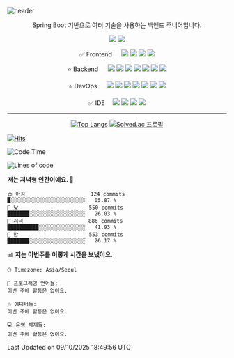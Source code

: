 ![header](https://capsule-render.vercel.app/api?type=Waving&text=안녕하세요%20YASICJUNWOO의%20GitHub입니다&c&&color=gradient&fontSize=40&animation=twinkling&height=200&reversal=true&fontAlignY=40)

<body >
  <div  align="center">
    
<p>Spring Boot 기반으로 여러 기술을 사용하는 백엔드 주니어입니다.</p>
 <a href="https://velog.io/@joonoo3" target="_blank"><img src="https://img.shields.io/badge/velog-20C997?style=flat-square&logo=velog&logoColor=white"/></a> <a href="https://www.linkedin.com/in/kongjunwoo/" target="_blank"><img src="https://img.shields.io/badge/linkedin-0A66C2?style=flat-square&logo=linkedin&logoColor=white"/></a>
 </p>
✅ <span>Frontend &emsp; </span>  <img src="https://img.shields.io/badge/javascript-F7DF1E?style=for-the-badge&logo=javascript&logoColor=black"> <img src="https://img.shields.io/badge/npm-CB3837?style=for-the-badge&logo=npm&logoColor=black"> <img src="https://img.shields.io/badge/React-61DAFB?style=for-the-badge&logo=React&logoColor=black"> <img src="https://img.shields.io/badge/ReactNative-09D3AC?style=for-the-badge&logo=createreactapp&logoColor=white">
</p>
⭐ Backend <span>&emsp; </span>  <img src="https://img.shields.io/badge/JAVA-437291?style=for-the-badge&logo=openjdk&logoColor=white"> <img src="https://img.shields.io/badge/gradle-02303A?style=for-the-badge&logo=gradle&logoColor=white">  <img src="https://img.shields.io/badge/spring-6DB33F?style=for-the-badge&logo=spring&logoColor=white"> <img src="https://img.shields.io/badge/springboot-6DB33F?style=for-the-badge&logo=springboot&logoColor=white"> <img src="https://img.shields.io/badge/springSecurity-6DB33F?style=for-the-badge&logo=springsecurity&logoColor=white"> <img src="https://img.shields.io/badge/MySql-4479A1?style=for-the-badge&logo=mysql&logoColor=white"> <img src="https://img.shields.io/badge/hibernate-59666C?style=for-the-badge&logo=hibernate&logoColor=white">
</p>
⭐ DevOps <span>&emsp; </span>    <img src="https://img.shields.io/badge/AWS-232F3E?style=for-the-badge&logo=amazonaws&logoColor=white"> <img src="https://img.shields.io/badge/AWS_S3-569A31?style=for-the-badge&logo=amazons3&logoColor=white"> <img src="https://img.shields.io/badge/AWS RDS-527FFF?style=for-the-badge&logo=amazonrds&logoColor=white"> <img src="https://img.shields.io/badge/AWS EC2-FF9900?style=for-the-badge&logo=amazonec2&logoColor=white"> <img src="https://img.shields.io/badge/nginx-009639?style=for-the-badge&logo=nginx&logoColor=white">  <img src="https://img.shields.io/badge/nginx-009639?style=for-the-badge&logo=nginx&logoColor=white"> <img src="https://img.shields.io/badge/TomCat-F8DC75?style=for-the-badge&logo=apachetomcat&logoColor=black">
</p>
✅ IDE<span>&emsp; </span>  <img src="https://img.shields.io/badge/intellij-000000?style=for-the-badge&logo=intellijidea&logoColor=white">   <img src="https://img.shields.io/badge/datagrip-000000?style=for-the-badge&logo=datagrip&logoColor=white">  <img src="https://img.shields.io/badge/visualstudio-5C2D91?style=for-the-badge&logo=visualstudio&logoColor=black"> <img src="https://img.shields.io/badge/visualstudiocode-007ACC?style=for-the-badge&logo=visualstudiocode&logoColor=black">
</div>
</p>

---
<div  align="center">

<span> [![Top Langs](https://github-readme-stats.vercel.app/api/top-langs/?username=YASICJUNWOO&layout=compact)](https://github.com/anuraghazra/github-readme-stats) </span>
 <span> [![Solved.ac 프로필](http://mazassumnida.wtf/api/v2/generate_badge?boj=joonoo3)](https://solved.ac/joonoo3) </span>
 
 </div>
  
[![Hits](https://hits.seeyoufarm.com/api/count/incr/badge.svg?url=https%3A%2F%2Fgithub.com%2FYASICJUNWOO&count_bg=%2379C83D&title_bg=%23555555&icon=&icon_color=%23E7E7E7&title=HITS&edge_flat=false)](https://hits.seeyoufarm.com)



 <!--START_SECTION:waka-->
![Code Time](http://img.shields.io/badge/Code%20Time-501%20hrs%2046%20mins-blue)

![Lines of code](https://img.shields.io/badge/%EC%A0%80%EB%8A%94%20%EC%97%AC%ED%83%9C%EA%B9%8C%EC%A7%80%20-1.3%20million%20%EC%A4%84%EC%9D%98%20%EC%BD%94%EB%93%9C%EB%A5%BC%20%EC%9E%91%EC%84%B1%ED%96%88%EC%96%B4%EC%9A%94.-blue)

**저는 저녁형 인간이에요. 🦉** 

```text
🌞 아침                     124 commits         █░░░░░░░░░░░░░░░░░░░░░░░░   05.87 % 
🌆 낮　                     550 commits         ███████░░░░░░░░░░░░░░░░░░   26.03 % 
🌃 저녁                     886 commits         ██████████░░░░░░░░░░░░░░░   41.93 % 
🌙 밤　                     553 commits         ███████░░░░░░░░░░░░░░░░░░   26.17 % 
```


📊 **저는 이번주를 이렇게 시간을 보냈어요.** 

```text
🕑︎ Timezone: Asia/Seoul

💬 프로그래밍 언어들: 
이번 주에 활동은 없어요.

🔥 에디터들: 
이번 주에 활동은 없어요.

💻 운영 체제들: 
이번 주에 활동은 없어요.
```


 Last Updated on 09/10/2025 18:49:56 UTC
<!--END_SECTION:waka-->

<!--
<div align="center">

  ![YASICJUNWOO's GitHub stats](https://github-readme-stats.vercel.app/api?username=YASICJUNWOO&show_icons=true&theme=radical)

</div>
-->

  
</body>
